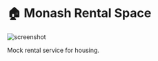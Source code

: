 # 🏠 Monash Rental Space

![screenshot](https://shiki65536.github.io/img/posts/monash-rental-space.gif)

Mock rental service for housing.
